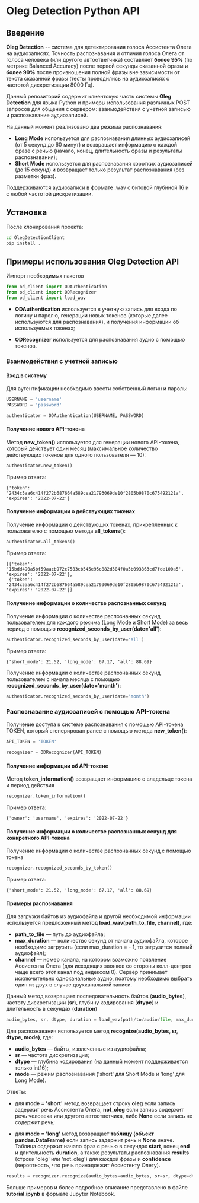 # Oleg Detection Python API 

## Введение

**Oleg Detection** -- система для детектирования голоса Ассистента Олега на аудиозаписях. Точность распознавания и отличия голоса Олега от голоса человека (или другого автоответчика) составляет **более 95%** (по метрике Balanced Accuracy) после первой секунды сказанной фразы и **более 99%** после произношения полной фразы вне зависимости от текста сказанной фразы (тесты проводились на аудиозаписях с частотой дискретизации 8000 Гц).

Данный репозиторий содержит клиентскую часть системы **Oleg Detection** для языка Python и примеры использования различных POST запросов для общения с сервером: взаимодействия с учетной записью и распознавание аудиозаписей.

На данный момент реализовано два режима распознавания:
- **Long Mode** используется для распознавания длинных аудиозаписей (от 5 секунд до 60 минут) и возвращает информацию о каждой фразе с речью (начало, конец, длительность фразы и результаты распознавания);
- **Short Mode** используется для распознавания коротких аудиозаписей (до 15 секунд) и возвращает только результат распознавания (без разметки фраз).

Поддерживаются аудиозаписи в формате .wav с битовой глубиной 16 и с любой частотой дискретизации.

## Установка
После клонирования проекта:
```bash
cd OlegDetectionClient
pip install .
```

## Примеры использования Oleg Detection API
Импорт необходимых пакетов
```python
from od_client import ODAuthentication
from od_client import ODRecognizer
from od_client import load_wav
```

- **ODAuthentication** используется в учетную запись для входа по логину и паролю, генерации новых токенов (которые далее используются для распознавания), и получения информации об используемых токенах;

- **ODRecognizer** используется для распознавания аудио с помощью токенов.


### Взаимодействия с учетной записью
#### Вход в систему
Для аутентификации необходимо ввести собственный логин и пароль:
```python
USERNAME = 'username'
PASSWORD = 'password'

authenticator = ODAuthentication(USERNAME, PASSWORD)
```
#### Получение нового API-токена
Метод **new_token()** используется для генерации нового API-токена, который действует один месяц (максимальное количество действующих токенов для одного пользователя — 10):
```python
authenticator.new_token()
```
Пример ответа:
```
{'token': '2434c5aa6c414f272b687664a589cea21793069de10f2805b9870c675492121a', 'expires': '2022-07-22'}
```

#### Получение информации о действующих токенах
Получение информации о действующих токенах, прикрепленных к пользователю с помощью метода **all_tokens()**:
```python
authenticator.all_tokens()
```
Пример ответа:
```
[{'token': '15bdd490a5bf59aacb972c7583cb545e95c882d304f0a5b093863cd7fde100a5', 'expires': '2022-07-22'},
 {'token': '2434c5aa6c414f272b687664a589cea21793069de10f2805b9870c675492121a', 'expires': '2022-07-22'}]
```

#### Получение информации о количестве распознанных секунд
Получение информации о количестве распознанных секунд пользователем для каждого режима (Long Mode и Short Mode) за весь период с помощью **recognized_seconds_by_user(date='all')**:
```python
authenticator.recognized_seconds_by_user(date='all')
```
Пример ответа:
```
{'short_mode': 21.52, 'long_mode': 67.17, 'all': 88.69}
```

Получение информации о количестве распознанных секунд пользователем с начала месяца с помощью **recognized_seconds_by_user(date='month')**:
```python
authenticator.recognized_seconds_by_user(date='month')
```

### Распознавание аудиозаписей с помощью API-токена
Получение доступа к системе распознавания с помощью API-токена TOKEN, который сгенерирован ранее с помощью метода **new_token()**:
```python
API_TOKEN = 'TOKEN'

recognizer = ODRecognizer(API_TOKEN)
```

#### Получение информации об API-токене
Метод **token_information()** возвращает информацию о владельце токена и период действия
```python
recognizer.token_information()
```
Пример ответа:
```
{'owner': 'username', 'expires': '2022-07-22'}
```

#### Получение информации о количестве распознанных секунд для конкретного API-токена
Получение информации о количестве распознанных секунд с помощью токена
```python
recognizer.recognized_seconds_by_token()
```
Пример ответа:
```
{'short_mode': 21.52, 'long_mode': 67.17, 'all': 88.69}
```

#### Примеры распознавания

Для загрузки байтов из аудиофайла и другой необходимой информации используется предложенный метод **load_wav(path_to_file, channel)**, где:
- **path_to_file** — путь до аудиофайла;
- **max_duration** — количество секунд от начала аудиофайла, которое необходимо загрузить (если max_duration = - 1, то загрузится полный аудиофайл);
- **channel** — номер канала, на котором возможно появление Ассистента Олега (для исходящих звонков со стороны колл-центров чаще всего этот канал под индексом 0). Сервер принимает исключительно одноканальные аудио, поэтому необходимо выбрать один из двух в случае двухканальной записи.

Данный метод возвращает последовательность байтов (**audio_bytes**), частоту дискретизации (**sr**), глубину кодирования (**dtype**) и длительность в секундах (**duration**)

```python
audio_bytes, sr, dtype, duration = load_wav(path/to/audio/file, max_duration=-1, channel=0)
```

Для распознавания используется метод **recognize(audio_bytes, sr, dtype, mode)**, где:
- **audio_bytes** — байты, извлеченные из аудиофайла;
- **sr** — частота дискретизации;
- **dtype** — глубина кодирования (на данный момент поддерживается только int16);
- **mode** — режим распознавания ('short' для Short Mode и 'long' для Long Mode).

Ответы:
- для **mode = 'short'** метод возвращает строку **oleg** если запись задержит речь Ассистента Олега, **not_oleg** если запись содержит речь человека или другого автоответчика, либо **None** если запись не содержит речь;

- для **mode = 'long'** метод возвращает **таблицу (объект pandas.DataFrame)** если запись задержит речь и **None** иначе. Таблица содержит начало фраз с речью в секундах **start**, конец **end** и длительность **duration**, а также результаты распознавания **results** (строки 'oleg' или 'not_oleg') для каждой фразы и **confidence** (вероятность, что речь принадлежит Ассистенту Олегу).

```python
results = recognizer.recognize(audio_bytes=audio_bytes, sr=sr, dtype=dtype, mode='short')
```

Больше примеров и более подробное описание представлено в файле **tutorial.ipynb** в формате Jupyter Notebook.



